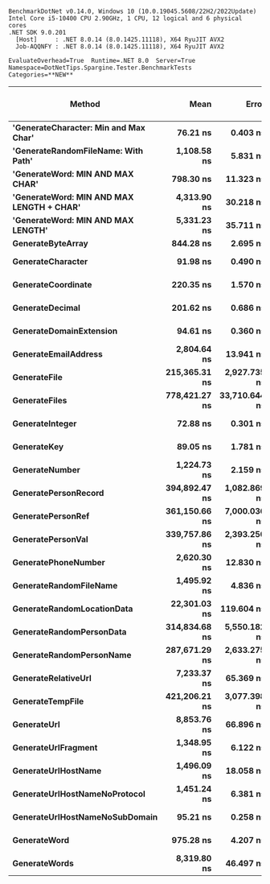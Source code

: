 ```

BenchmarkDotNet v0.14.0, Windows 10 (10.0.19045.5608/22H2/2022Update)
Intel Core i5-10400 CPU 2.90GHz, 1 CPU, 12 logical and 6 physical cores
.NET SDK 9.0.201
  [Host]     : .NET 8.0.14 (8.0.1425.11118), X64 RyuJIT AVX2
  Job-AQQNFY : .NET 8.0.14 (8.0.1425.11118), X64 RyuJIT AVX2

EvaluateOverhead=True  Runtime=.NET 8.0  Server=True  
Namespace=DotNetTips.Spargine.Tester.BenchmarkTests  Categories=**NEW**  

```
| Method                                    | Mean          | Error         | StdDev        | StdErr       | Median        | Min           | Q1            | Q3            | Max             | Op/s         | CI99.9% Margin | Iterations | Kurtosis | MValue | Skewness | Rank | LogicalGroup | Baseline | Code Size | Completed Work Items | Lock Contentions | Gen0   | Exceptions | Allocated |
|------------------------------------------ |--------------:|--------------:|--------------:|-------------:|--------------:|--------------:|--------------:|--------------:|----------------:|-------------:|---------------:|-----------:|---------:|-------:|---------:|-----:|------------- |--------- |----------:|---------------------:|-----------------:|-------:|-----------:|----------:|
| **&#39;GenerateCharacter: Min and Max Char&#39;**     |      **76.21 ns** |      **0.403 ns** |      **0.377 ns** |     **0.097 ns** |      **76.22 ns** |      **75.73 ns** |      **75.86 ns** |      **76.54 ns** |        **76.87 ns** | **13,121,607.9** |      **7.4513 ns** |      **15.00** |    **1.534** |  **2.000** |   **0.0904** |    **2** | *****            | **No**       |     **414 B** |                    **-** |                **-** |      **-** |          **-** |         **-** |
| **&#39;GenerateRandomFileName: With Path&#39;**       |   **1,108.58 ns** |      **5.831 ns** |      **5.455 ns** |     **1.408 ns** |   **1,108.77 ns** |   **1,098.18 ns** |   **1,104.86 ns** |   **1,111.64 ns** |     **1,118.87 ns** |    **902,054.6** |      **6.7958 ns** |      **15.00** |    **2.202** |  **2.000** |  **-0.0970** |    **9** | *****            | **No**       |   **3,054 B** |                    **-** |                **-** | **0.0019** |          **-** |     **296 B** |
| **&#39;GenerateWord: MIN AND MAX CHAR&#39;**          |     **798.30 ns** |     **11.323 ns** |     **10.591 ns** |     **2.735 ns** |     **792.73 ns** |     **789.17 ns** |     **790.70 ns** |     **805.63 ns** |       **819.20 ns** |  **1,252,668.0** |      **6.1327 ns** |      **15.00** |    **2.089** |  **2.000** |   **0.8695** |    **6** | *****            | **No**       |   **1,049 B** |                    **-** |                **-** |      **-** |          **-** |      **48 B** |
| **&#39;GenerateWord: MIN AND MAX LENGTH + CHAR&#39;** |   **4,313.90 ns** |     **30.218 ns** |     **23.592 ns** |     **6.810 ns** |   **4,305.54 ns** |   **4,290.10 ns** |   **4,298.36 ns** |   **4,323.53 ns** |     **4,364.88 ns** |    **231,808.9** |      **2.5948 ns** |      **12.00** |    **2.363** |  **2.000** |   **0.9002** |   **16** | *****            | **No**       |   **1,593 B** |                    **-** |                **-** |      **-** |          **-** |     **269 B** |
| **&#39;GenerateWord: MIN AND MAX LENGTH&#39;**        |   **5,331.23 ns** |     **35.711 ns** |     **33.404 ns** |     **8.625 ns** |   **5,325.05 ns** |   **5,271.04 ns** |   **5,308.91 ns** |   **5,352.61 ns** |     **5,388.70 ns** |    **187,574.1** |      **3.1876 ns** |      **15.00** |    **1.996** |  **2.000** |   **0.1885** |   **17** | *****            | **No**       |   **1,905 B** |                    **-** |                **-** |      **-** |          **-** |     **269 B** |
| **GenerateByteArray**                         |     **844.28 ns** |      **2.695 ns** |      **2.521 ns** |     **0.651 ns** |     **844.30 ns** |     **840.14 ns** |     **842.18 ns** |     **845.35 ns** |       **849.00 ns** |  **1,184,447.6** |      **7.1745 ns** |      **15.00** |    **2.027** |  **2.000** |   **0.1614** |    **7** | *****            | **No**       |        **NA** |                    **-** |                **-** | **0.0124** |          **-** |    **1144 B** |
| **GenerateCharacter**                         |      **91.98 ns** |      **0.490 ns** |      **0.458 ns** |     **0.118 ns** |      **91.71 ns** |      **91.45 ns** |      **91.63 ns** |      **92.40 ns** |        **92.74 ns** | **10,871,717.7** |      **7.4409 ns** |      **15.00** |    **1.286** |  **2.000** |   **0.3667** |    **3** | *****            | **No**       |     **417 B** |                    **-** |                **-** |      **-** |          **-** |         **-** |
| **GenerateCoordinate**                        |     **220.35 ns** |      **1.570 ns** |      **1.391 ns** |     **0.372 ns** |     **220.23 ns** |     **218.30 ns** |     **219.49 ns** |     **221.15 ns** |       **223.36 ns** |  **4,538,186.3** |      **6.8141 ns** |      **14.00** |    **2.378** |  **2.000** |   **0.5286** |    **5** | *****            | **No**       |     **467 B** |                    **-** |                **-** |      **-** |          **-** |         **-** |
| **GenerateDecimal**                           |     **201.62 ns** |      **0.686 ns** |      **0.641 ns** |     **0.166 ns** |     **201.57 ns** |     **200.73 ns** |     **201.09 ns** |     **202.09 ns** |       **202.69 ns** |  **4,959,767.6** |      **7.4172 ns** |      **15.00** |    **1.676** |  **2.000** |   **0.1400** |    **4** | *****            | **No**       |   **4,364 B** |                    **-** |                **-** |      **-** |          **-** |         **-** |
| **GenerateDomainExtension**                   |      **94.61 ns** |      **0.360 ns** |      **0.319 ns** |     **0.085 ns** |      **94.66 ns** |      **93.88 ns** |      **94.42 ns** |      **94.83 ns** |        **95.13 ns** | **10,570,052.6** |      **6.9574 ns** |      **14.00** |    **2.685** |  **2.000** |  **-0.4780** |    **3** | *****            | **No**       |   **2,346 B** |                    **-** |                **-** |      **-** |          **-** |         **-** |
| **GenerateEmailAddress**                      |   **2,804.64 ns** |     **13.941 ns** |     **12.358 ns** |     **3.303 ns** |   **2,803.25 ns** |   **2,785.60 ns** |   **2,797.26 ns** |   **2,813.55 ns** |     **2,822.89 ns** |    **356,552.4** |      **5.3486 ns** |      **14.00** |    **1.582** |  **2.000** |   **0.0283** |   **15** | *****            | **No**       |   **4,192 B** |                    **-** |                **-** |      **-** |          **-** |     **347 B** |
| **GenerateFile**                              | **215,365.31 ns** |  **2,927.735 ns** |  **2,595.361 ns** |   **693.639 ns** | **214,965.41 ns** | **212,149.50 ns** | **213,406.71 ns** | **216,367.18 ns** |   **220,532.75 ns** |      **4,643.3** |   **-339.8197 ns** |      **14.00** |    **2.009** |  **2.000** |   **0.5409** |   **22** | *****            | **No**       |     **956 B** |                    **-** |                **-** |      **-** |          **-** |    **9672 B** |
| **GenerateFiles**                             | **778,421.27 ns** | **33,710.644 ns** | **99,396.602 ns** | **9,939.660 ns** | **741,950.73 ns** | **674,570.56 ns** | **700,617.82 ns** | **838,103.71 ns** | **1,028,070.95 ns** |      **1,284.7** | **-4,919.8301 ns** |     **100.00** |    **2.775** |  **2.426** |   **0.9842** |   **29** | *****            | **No**       |   **3,485 B** |                    **-** |                **-** |      **-** |          **-** |   **19840 B** |
| **GenerateInteger**                           |      **72.88 ns** |      **0.301 ns** |      **0.282 ns** |     **0.073 ns** |      **72.90 ns** |      **72.35 ns** |      **72.69 ns** |      **73.04 ns** |        **73.31 ns** | **13,721,992.7** |      **7.4636 ns** |      **15.00** |    **2.050** |  **2.000** |  **-0.3348** |    **1** | *****            | **No**       |     **403 B** |                    **-** |                **-** |      **-** |          **-** |         **-** |
| **GenerateKey**                               |      **89.05 ns** |      **1.781 ns** |      **1.829 ns** |     **0.444 ns** |      **89.74 ns** |      **86.33 ns** |      **87.47 ns** |      **90.59 ns** |        **92.38 ns** | **11,229,898.6** |      **8.2782 ns** |      **17.00** |    **1.515** |  **2.000** |   **0.0309** |    **3** | *****            | **No**       |     **123 B** |                    **-** |                **-** | **0.0010** |          **-** |      **88 B** |
| **GenerateNumber**                            |   **1,224.73 ns** |      **2.159 ns** |      **1.914 ns** |     **0.511 ns** |   **1,225.29 ns** |   **1,221.57 ns** |   **1,223.13 ns** |   **1,226.16 ns** |     **1,228.20 ns** |    **816,507.1** |      **6.7443 ns** |      **14.00** |    **1.746** |  **2.000** |  **-0.0143** |   **10** | *****            | **No**       |   **1,676 B** |                    **-** |                **-** |      **-** |          **-** |      **48 B** |
| **GeneratePersonRecord**                      | **394,892.47 ns** |  **1,082.869 ns** |    **959.936 ns** |   **256.554 ns** | **394,942.41 ns** | **393,337.89 ns** | **394,305.69 ns** | **395,449.43 ns** |   **396,698.49 ns** |      **2,532.3** |   **-121.2768 ns** |      **14.00** |    **2.044** |  **2.000** |   **0.1175** |   **27** | *****            | **No**       |        **NA** |                    **-** |                **-** |      **-** |          **-** |    **4892 B** |
| **GeneratePersonRef**                         | **361,150.66 ns** |  **7,000.036 ns** |  **8,852.805 ns** | **1,845.937 ns** | **357,564.89 ns** | **352,642.09 ns** | **353,855.64 ns** | **373,027.20 ns** |   **375,298.78 ns** |      **2,768.9** |   **-911.4687 ns** |      **23.00** |    **1.536** |  **2.800** |   **0.6339** |   **26** | *****            | **No**       |        **NA** |                    **-** |                **-** |      **-** |          **-** |    **4479 B** |
| **GeneratePersonVal**                         | **339,757.86 ns** |  **2,393.250 ns** |  **2,121.554 ns** |   **567.009 ns** | **340,127.95 ns** | **335,614.31 ns** | **338,397.22 ns** | **341,325.59 ns** |   **342,236.57 ns** |      **2,943.3** |   **-276.5045 ns** |      **14.00** |    **1.842** |  **2.000** |  **-0.5646** |   **25** | *****            | **No**       |        **NA** |                    **-** |                **-** |      **-** |          **-** |    **5102 B** |
| **GeneratePhoneNumber**                       |   **2,620.30 ns** |     **12.830 ns** |     **10.714 ns** |     **2.971 ns** |   **2,619.57 ns** |   **2,602.23 ns** |   **2,615.17 ns** |   **2,628.31 ns** |     **2,636.46 ns** |    **381,636.0** |      **5.0143 ns** |      **13.00** |    **1.704** |  **2.000** |  **-0.3078** |   **14** | *****            | **No**       |   **5,493 B** |                    **-** |                **-** |      **-** |          **-** |     **216 B** |
| **GenerateRandomFileName**                    |   **1,495.92 ns** |      **4.836 ns** |      **4.524 ns** |     **1.168 ns** |   **1,495.30 ns** |   **1,488.41 ns** |   **1,493.94 ns** |   **1,499.01 ns** |     **1,502.73 ns** |    **668,482.9** |      **6.9160 ns** |      **15.00** |    **1.912** |  **2.000** |  **-0.0991** |   **13** | *****            | **No**       |   **3,234 B** |                    **-** |                **-** | **0.0038** |          **-** |     **368 B** |
| **GenerateRandomLocationData**                |  **22,301.03 ns** |    **119.604 ns** |    **106.026 ns** |    **28.337 ns** |  **22,293.51 ns** |  **22,163.66 ns** |  **22,201.85 ns** |  **22,375.20 ns** |    **22,493.29 ns** |     **44,841.0** |     **-7.1683 ns** |      **14.00** |    **1.741** |  **2.000** |   **0.3213** |   **21** | *****            | **No**       |        **NA** |                    **-** |                **-** |      **-** |          **-** |     **406 B** |
| **GenerateRandomPersonData**                  | **314,834.68 ns** |  **5,550.182 ns** |  **5,191.643 ns** | **1,340.477 ns** | **312,605.91 ns** | **308,888.77 ns** | **311,178.91 ns** | **320,752.10 ns** |   **323,372.66 ns** |      **3,176.3** |   **-662.7383 ns** |      **15.00** |    **1.424** |  **2.000** |   **0.5281** |   **24** | *****            | **No**       |        **NA** |                    **-** |                **-** |      **-** |          **-** |    **1152 B** |
| **GenerateRandomPersonName**                  | **287,671.29 ns** |  **2,633.275 ns** |  **2,463.167 ns** |   **635.987 ns** | **287,960.16 ns** | **284,078.42 ns** | **285,657.50 ns** | **289,596.39 ns** |   **292,363.92 ns** |      **3,476.2** |   **-310.4935 ns** |      **15.00** |    **1.810** |  **2.000** |   **0.1474** |   **23** | *****            | **No**       |        **NA** |                    **-** |                **-** |      **-** |          **-** |     **336 B** |
| **GenerateRelativeUrl**                       |   **7,233.37 ns** |     **65.369 ns** |     **61.146 ns** |    **15.788 ns** |   **7,227.43 ns** |   **7,159.38 ns** |   **7,182.29 ns** |   **7,275.40 ns** |     **7,350.42 ns** |    **138,248.1** |     **-0.3939 ns** |      **15.00** |    **1.654** |  **2.000** |   **0.3895** |   **18** | *****            | **No**       |   **1,257 B** |                    **-** |                **-** | **0.0153** |          **-** |    **1473 B** |
| **GenerateTempFile**                          | **421,206.21 ns** |  **3,077.398 ns** |  **2,569.767 ns** |   **712.725 ns** | **420,663.82 ns** | **416,980.08 ns** | **419,764.70 ns** | **422,331.64 ns** |   **426,843.80 ns** |      **2,374.1** |   **-349.8626 ns** |      **13.00** |    **2.653** |  **2.000** |   **0.5813** |   **28** | *****            | **No**       |     **878 B** |                    **-** |                **-** |      **-** |          **-** |    **4680 B** |
| **GenerateUrl**                               |   **8,853.76 ns** |     **66.896 ns** |     **62.575 ns** |    **16.157 ns** |   **8,840.64 ns** |   **8,777.36 ns** |   **8,798.67 ns** |   **8,901.06 ns** |     **8,970.08 ns** |    **112,946.4** |     **-0.5784 ns** |      **15.00** |    **1.617** |  **2.000** |   **0.3070** |   **20** | *****            | **No**       |   **5,547 B** |                    **-** |                **-** | **0.0153** |          **-** |    **1950 B** |
| **GenerateUrlFragment**                       |   **1,348.95 ns** |      **6.122 ns** |      **5.427 ns** |     **1.450 ns** |   **1,348.71 ns** |   **1,339.02 ns** |   **1,346.71 ns** |   **1,351.90 ns** |     **1,359.57 ns** |    **741,317.7** |      **6.2748 ns** |      **14.00** |    **2.422** |  **2.000** |  **-0.0436** |   **11** | *****            | **No**       |   **1,827 B** |                    **-** |                **-** |      **-** |          **-** |     **152 B** |
| **GenerateUrlHostName**                       |   **1,496.09 ns** |     **18.058 ns** |     **16.892 ns** |     **4.361 ns** |   **1,492.99 ns** |   **1,470.94 ns** |   **1,483.62 ns** |   **1,506.43 ns** |     **1,530.27 ns** |    **668,410.7** |      **5.3193 ns** |      **15.00** |    **2.021** |  **2.000** |   **0.3157** |   **13** | *****            | **No**       |   **4,244 B** |                    **-** |                **-** | **0.0019** |          **-** |     **256 B** |
| **GenerateUrlHostNameNoProtocol**             |   **1,451.24 ns** |      **6.381 ns** |      **5.657 ns** |     **1.512 ns** |   **1,451.51 ns** |   **1,441.62 ns** |   **1,447.66 ns** |   **1,455.63 ns** |     **1,460.37 ns** |    **689,068.3** |      **6.2441 ns** |      **14.00** |    **1.767** |  **2.000** |  **-0.1890** |   **12** | *****            | **No**       |   **4,004 B** |                    **-** |                **-** |      **-** |          **-** |     **170 B** |
| **GenerateUrlHostNameNoSubDomain**            |      **95.21 ns** |      **0.258 ns** |      **0.242 ns** |     **0.062 ns** |      **95.22 ns** |      **94.73 ns** |      **95.06 ns** |      **95.41 ns** |        **95.57 ns** | **10,502,647.4** |      **7.4688 ns** |      **15.00** |    **2.027** |  **2.000** |  **-0.3079** |    **3** | *****            | **No**       |   **2,346 B** |                    **-** |                **-** |      **-** |          **-** |         **-** |
| **GenerateWord**                              |     **975.28 ns** |      **4.207 ns** |      **3.513 ns** |     **0.974 ns** |     **974.63 ns** |     **971.40 ns** |     **972.03 ns** |     **977.16 ns** |       **982.10 ns** |  **1,025,347.8** |      **6.0129 ns** |      **13.00** |    **1.762** |  **2.000** |   **0.4246** |    **8** | *****            | **No**       |   **1,075 B** |                    **-** |                **-** |      **-** |          **-** |      **48 B** |
| **GenerateWords**                             |   **8,319.80 ns** |     **46.497 ns** |     **38.827 ns** |    **10.769 ns** |   **8,314.93 ns** |   **8,260.95 ns** |   **8,296.63 ns** |   **8,349.45 ns** |     **8,391.35 ns** |    **120,195.1** |      **1.1156 ns** |      **13.00** |    **1.825** |  **2.000** |   **0.2061** |   **19** | *****            | **No**       |   **3,918 B** |                    **-** |                **-** |      **-** |          **-** |     **877 B** |
